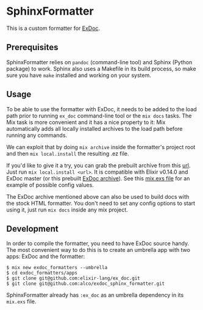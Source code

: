 SphinxFormatter
===============

This is a custom formatter for [ExDoc][1].

  [1]: https://github.com/elixir-lang/ex_doc


## Prerequisites

SphinxFormatter relies on `pandoc` (command-line tool) and Sphinx (Python
package) to work. Sphinx also uses a Makefile in its build process, so make
sure you have `make` installed and working on your system.


## Usage

To be able to use the formatter with ExDoc, it needs to be added to the load
path prior to running `ex_doc` command-line tool or the `mix docs` tasks. The
Mix task is more convenient and it has a nice property to it: Mix automatically
adds all locally installed archives to the load path before running any
commands.

We can exploit that by doing `mix archive` inside the formatter's project root
and then `mix local.install` the resulting .ez file.

If you'd like to give it a try, you can grab the prebuilt archive from this
[url][archive_url]. Just run `mix local.install <url>`. It is compatible with
Elixir v0.14.0 and ExDoc master (or this prebuilt [ExDoc
archive][exdoc_archive_url]). See this [mix.exs file][config_url] for an
example of possible config values.

The ExDoc archive mentioned above can also be used to build docs with the stock
HTML formatter. You don't need to set any config options to start using it,
just run `mix docs` inside any mix project.

  [archive_url]: https://github.com/alco/exdoc_sphinx_formatter/releases/download/v0.14.0/exdoc_sphinx_formatter-0.5.0-beta-0.14.0.ez
  [exdoc_archive_url]: https://github.com/alco/exdoc/releases/download/v0.14.0/ex_doc-master-0.14.0.ez
  [config_url]: https://github.com/alco/porcelain/blob/7d0b7e3d533c73030855759260431a673c44c474/mix.exs#L16-L29


## Development

In order to compile the formatter, you need to have ExDoc source handy. The
most convenient way to do this is to create an umbrella app with two apps:
ExDoc and the formatter:

    $ mix new exdoc_formatters --umbrella
    $ cd exdoc_formatters/apps
    $ git clone git@github.com:elixir-lang/ex_doc.git
    $ git clone git@github.com:alco/exdoc_sphinx_formatter.git

SphinxFormatter already has `:ex_doc` as an umbrella dependency in its
`mix.exs` file.
